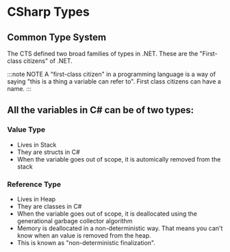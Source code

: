 
# CSharp Types

## Common Type System
The CTS defined two broad families of types in .NET. These are the "First-class citizens" of .NET.

:::note NOTE
A "first-class citizen" in a programming language is a way of saying "this is a thing a variable can refer to". First class citizens can have a name.
:::

## All the variables in C# can be of two types:

### Value Type
* Lives in Stack
* They are structs in C#
* When the variable goes out of scope, it is automically removed from the stack
### Reference Type
* Lives in Heap
* They are classes in C#
* When the variable goes out of scope, it is deallocated using the generational garbage collector algorithm
* Memory is deallocated in a non-deterministic way. That means you can't know when an value is removed from the heap.
* This is known as "non-deterministic finalization".
